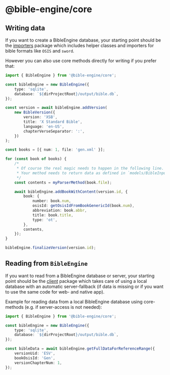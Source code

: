 # @bible-engine/core

## Writing data

If you want to create a BibleEngine database, your starting point should be the [importers](../importers) package which includes helper classes and importers for bible formats like `OSIS` and `sword`.

However you can also use core methods directly for writing if you prefer that:

```typescript
import { BibleEngine } from '@bible-engine/core';

const bibleEngine = new BibleEngine({
    type: 'sqlite',
    database: `${dirProjectRoot}/output/bible.db`,
});

const version = await bibleEngine.addVersion(
    new BibleVersion({
        version: 'XSB',
        title: 'X Standard Bible',
        language: 'en-US',
        chapterVerseSeparator: ':',
    })
);

const books = [{ num: 1, file: 'gen.xml' }];

for (const book of books) {
    /*
     * Of course the real magic needs to happen in the following line.
     * Your method needs to return data as defined in `models/BibleInput.ts`
     */
    const contents = myParserMethod(book.file);

    await bibleEngine.addBookWithContent(version.id, {
        book: {
            number: book.num,
            osisId: getOsisIdFromBookGenericId(book.num),
            abbreviation: book.abbr,
            title: book.title,
            type: 'ot',
        },
        contents,
    });
}

bibleEngine.finalizeVersion(version.id);
```

## Reading from `BibleEngine`

If you want to read from a BibleEngine database or server, your starting point should be the [client](../client) package which takes care of using a local database with an automatic server-fallback (if data is missing or if you want to use the same code for web- and native app).

Example for reading data from a local BibleEngine database using core-methods (e.g. if server-access is not needed):

```typescript
import { BibleEngine } from '@bible-engine/core';

const bibleEngine = new BibleEngine({
    type: 'sqlite',
    database: `${dirProjectRoot}/output/bible.db`,
});

const bibleData = await bibleEngine.getFullDataForReferenceRange({
    versionUid: 'ESV',
    bookOsisId: 'Gen',
    versionChapterNum: 1,
});
```
